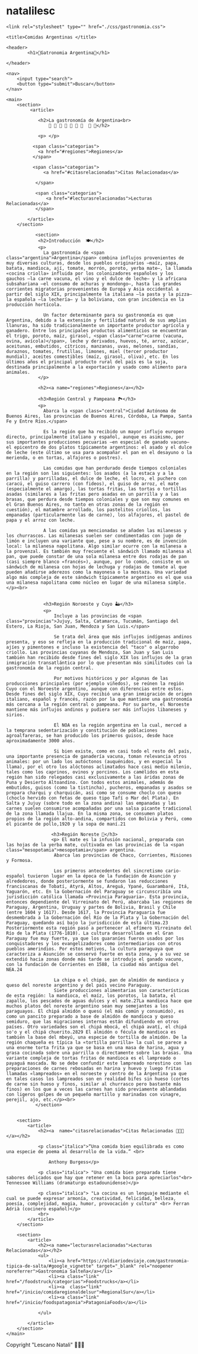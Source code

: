 # natalilesc

<!DOCTYPE html>

<html lang="es">

<head>
    <meta charset="UTF-8">
    <meta http-equiv="X-UA-Compatible" content="IE=edge">
    <meta name="viewport" content="width=device-width, initial-scale=1.0">
   
    <link rel="stylesheet" type="" href="./css/gastronomia.css">

    <title>Comidas Argentinas </title>
</head>
 

<body>

    <header>
            <h1>💖Gatronomia Argentina💖</h1>

    </header>

    <nav>
        <input type="search">
        <button type="submit">Buscar</button>
    </nav>

    <main>
        <section>
             <article>
              
                <h2>La gastronomía de Argentina<br>
                    🥪 🍕 🥘 🍲 🧉 🍻 🍷  🍝 🥑</h2>
               
                <p> </p>

              <span class="categorias">
                <a href="#regiones">Regiones</a>
              </span>

              <span class="categorias">
                  <a href="#citasrelacionadas">Citas Relacionadas</a>
               
               </span>

               <span class="categorias">
                   <a href="#lecturasrelacionadas">Lecturas Relacionadas</a>
               </span>
            
            </article>
        </section>

               <section>
                <h2>Introducción  🍽</h2>
                <p>
                  La gastronomía de <span class="argentina">Argentina</span> combina influjos provenientes de muy diversas culturas, desde los pueblos originarios ―maíz, papa, batata, mandioca, ají, tomate, morrón, poroto, yerba mate―, la llamada «cocina criolla» influida por los colonizadores españoles y los gauchos ―la carne vacuna, el vino y el dulce de leche― y la africana subsahariana ―el consumo de achuras y mondongo―, hasta las grandes corrientes migratorias provenientes de Europa y Asia occidental a partir del siglo XIX, principalmente la italiana ―la pasta y la pizza― la española ―la lechería― y la boliviana, con gran incidencia en la producción hortícola.
  
                  Un factor determinante para su gastronomía es que Argentina, debido a la extensión y fertilidad natural de sus amplias llanuras, ha sido tradicionalmente un importante productor agrícola y ganadero. Entre los principales productos alimenticios se encuentran el trigo, poroto, maíz, girasol, <span class="carne">carne (vacuna, ovina, avícola)</span>, leche y derivados, huevos, té, arroz, azúcar, aceitunas, embutidos, cítricos, manzanas, uvas, melones, sandías, duraznos, tomates, frutillas, limones, miel (tercer productor mundial), aceites comestibles (maíz, girasol, oliva), etc. En los últimos años el principal producto rural del país es la soja, destinada principalmente a la exportación y usado como alimento para animales.
                </p>
  
                <h2><a name="regiones">Regiones</a></h2>
  
                <h3>Región Central y Pampeana 🏞</h3>
                <p> 
                  Abarca la <span class="central">Ciudad Autónoma de Buenos Aires, las provincias de Buenos Aires, Córdoba, La Pampa, Santa Fe y Entre Ríos.</span> 
                  
                  Es la región que ha recibido un mayor influjo europeo directo, principalmente italiano y español, aunque es asimismo, por sus importantes producciones pecuarias —en especial de ganado vacuno— el epicentro de dos platos típicamente argentinos: el asado y el dulce de leche (este último se usa para acompañar el pan en el desayuno o la merienda, o en tortas, alfajores o postres).
                  
                  Las comidas que han perdurado desde tiempos coloniales en la región son las siguientes: los asados (a la estaca y a la parrilla) y parrilladas, el dulce de leche, el locro, el puchero con caracú, el guiso carrero (con fideos), el guiso de arroz, el mate (especialmente el amargo), las tortas fritas, las tortas o tortillas asadas (similares a las fritas pero asadas en un parrilla y a las brasas, que perdura desde tiempos coloniales y que son muy comunes en el Gran Buenos Aires, no tanto en otras zonas de la región en cuestión), el matambre arrollado, los pastelitos criollos, las empanadas (particularmente las de carne), los alfajores, el pastel de papa y el arroz con leche.
                  
                  A las comidas ya mencionadas se añaden las milanesas y los churrascos. Las milanesas suelen ser condimentadas con jugo de limón e incluyen una variante que, pese a su nombre, es de invención local: la milanesa napolitana. Algo similar ocurre con la milanesa a la provenzal. Es también muy frecuente el sándwich llamado milanesa al pan, que puede constar de una sola milanesa entre dos rodajas de pan (casi siempre blanco «francés»), aunque, por lo común, consiste en un sándwich de milanesa con hojas de lechuga y rodajas de tomate al que pueden añadirse aderezos como la mayonesa o la mostaza. Una variedad algo más compleja de este sándwich típicamente argentino es el que usa una milanesa napolitana como núcleo en lugar de una milanesa simple.</p><br>
                 
  
                  <h3>Región Noroeste y Cuyo 🏜</h3>
                  <p>
                      Incluye a las provincias de <span class="provincias">Jujuy, Salta, Catamarca, Tucumán, Santiago del Estero, La Rioja, San Juan, Mendoza y San Luis.</span> 
                      
                      Se trata del área que más influjos indígenas andinos presenta, y eso se refleja en la producción tradicional de maíz, papa, ajíes y pimentones e incluso la existencia del "taco" o algarrobo criollo. Las provincias cuyanas de Mendoza, San Juan y San Luis también han recibido desde fines del siglo XIX los influjos de la gran inmigración transatlántica por lo que presentan más similitudes con la gastronomía de la región central.
                      
                      Por motivos históricos y por algunas de las producciones principales (por ejemplo viñedos), se reúnen la región Cuyo con el Noroeste argentino, aunque con diferencias entre estos. Desde fines del siglo XIX, Cuyo recibió una gran inmigración de origen italiano, español y francés, razón por la que mantiene una gastronomía más cercana a la región central o pampeana. Por su parte, el Noroeste mantiene más influjos andinos y pudiera ser más influjos libaneses y sirios.
                      
                      El NOA es la región argentina en la cual, merced a la temprana sedentarización y constitución de poblaciones agroalfareras, se han producido los primeros guisos, desde hace aproximadamente 3000 años.
                      
                      Si bien existe, como en casi todo el resto del país, una importante presencia de ganadería vacuna, toman relevancia otros animales: por un lado los autóctonos (auquénidos, y en especial la llama), por el otro los alóctonos aclimatados hace casi medio milenio, tales como los caprinos, ovinos y porcinos. Los camélidos en esta región han sido relegados casi exclusivamente a las áridas zonas de Puna y Desierto Altoandino. Con todos estos animales, además de embutidos, guisos (como la tistincha), pucheros, empanadas y asados se prepara charqui y charquicán, así como se consume choclo con queso (choclo hervido con fetas de queso tipo Tafí o Mar del Plata). En Salta y Jujuy (sobre todo en la zona andina) las empanadas y las carnes suelen consumirse acompañadas por una salsa picante tradicional de la zona llamada llajua. En la misma zona, se consumen platos propios de la región alto-andina, compartidos con Bolivia y Perú, como el picante de pollo,19​20​ y la sopa de maní.21​
                      
                     <h3>Región Noreste 🎑</h3>
                     <p> El mate es la infusión nacional, preparada con las hojas de la yerba mate, cultivada en las provincias de la <span class="mesopotamia">mesopotamia</span> argentina.
                      Abarca las provincias de Chaco, Corrientes, Misiones y Formosa.
                      
                      Los primeros antecedentes del sincretismo cario-español tuvieron lugar en la época de la fundación de Asunción y alrededores, donde posteriormente se fundaron las reducciones franciscanas de Tobatí, Atyrá, Altos, Areguá, Ypané, Guarambaré, Itá, Yaguarón, etc. En la Gobernación del Paraguay se circunscribía una jurisdicción católica llamada «Provincia Paraguaria». Esta provincia, entonces dependiente del Virreinato del Perú, abarcaba las regiones de Paraguay, Argentina, Uruguay y partes de Bolivia, Brasil y Chile (entre 1604 y 1617). Desde 1617, la Provincia Paraguaria fue desmembrada a la Gobernación del Río de la Plata y la Gobernación del Paraguay, quedando así bajo la jurisdicción de esta última.23​ Posteriormente esta región pasó a pertenecer al efímero Virreinato del Río de la Plata (1776-1810). La cultura desarrollada en el Gran Paraguay fue muy fuerte, ya que los guaraníes fueron usados por los conquistadores y los evangelizadores como intermediarios con otros pueblos amerindios. Por estos motivos, la cultura paraguaya que caracteriza a Asunción se conservó fuerte en esta zona, y a su vez se extendió hacia zonas donde más tarde se introdujo el ganado vacuno, con la fundación de Corrientes en 1588, la ciudad más antigua del NEA.24​
                      
                      La chipa o el chipá, pan de almidón de mandioca y queso del noreste argentino y del país vecino Paraguay.
                      Siete producciones alimentarias son características de esta región: la mandioca, el maíz, los porotos, la batata, el zapallo, los pescados de aguas dulces y el mate.27​La mandioca hace que muchos platos del noreste argentino sean muy semejantes a los paraguayos. El chipá almidón o quesú (el más común y consumido), es como un pancito preparado a base de almidón de mandioca y queso semiduro, que las migraciones internas están difundiendo en otros países. Otro variedades son el chipá mbocá, el chipá avatí, el chipá so'o y el chipá chuerito.28​29​ El almidón o fécula de mandioca es también la base del mbeyú, una especie de tortilla de almidón. De la región chaqueña es típica la «tortilla parrilla» la cual se parece a una enorme torta frita ya que se basa en una masa de harina, agua y grasa cocinada sobre una parrilla o directamente sobre las brasas. Una variante compleja de tortas fritas de mandioca es el lampreado o payaguá mascada. No se debe confundir este lampreado norestino con las preparaciones de carnes rebosadas en harina y huevo y luego fritas llamadas «lampreados» en el noroeste y centro de la Argentina ya que en tales casos los lampreados son en realidad bifes sin hueso (cortes de carne sin hueso y finos, similar al churrasco pero bastante más finos) en los que a veces las carnes han sido previamente ablandadas con ligeros golpes de un pequeño martillo y marinadas con vinagre, perejil, ajo, etc.</p><br>
               </section>
               

        <section>
            <article>
                <h2><a  name="citasrelacionadas">Citas Relacionadas 💖💖💖</a></h2>

                <p class="italica">“Una comida bien equilibrada es como una especie de poema al desarrollo de la vida.” <br>

                    Anthony Burgess</p>

                <p class="italica"> "Una comida bien preparada tiene sabores delicados que hay que retener en la boca para apreciarlos"<br> Tennessee Williams (dramaturgo estadounidense)</p>

                <p class="italica"> "La cocina es un lenguaje mediante el cual se puede expresar armonía, creatividad, felicidad, belleza, poesía, complejidad, magia, humor, provocación y cultura" <br> Ferran Adrià (cocinero español)</p>
                <br>
            </article>
        </section>

        <section>
            <article>
                <h2><a name="lecturasrelacionadas">Lecturas Relacionadas</a></h2>
                <ul>
                    <li><a href="https://eldiariodeviaje.com/gastronomia-tipica-de-salta/#google_vignette" target="_blank" rel="noopener noreferrer">Gastronomia Salteña</a></li>
                    <li><a class="link" href="/foodstruck/categorias">Foodstrucks</a></li>
                    <li><a  class="link" href="/inicio/comidaregionaldelsur">RegionalSur</a></li>
                    <li><a class="link" href="/inicio/foodspatagonia">PatagoniaFoods</a></li>
                
                </ul>

            </article>
        </section>
    </main>
  

<footer>
 <p> Copyright "Lescano Natali" 🙋‍♀️😸</p> 
    </footer>
    
</body>


</html>
